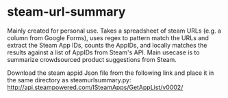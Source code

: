 # steam-url-summary
Mainly created for personal use. Takes a spreadsheet of steam URLs (e.g. a column from Google Forms), uses regex to pattern match the URLs and extract the Steam App IDs, 
counts the AppIDs, and locally matches the results against a list of AppIDs from Steam's API. Main usecase is to summarize crowdsourced product suggestions from Steam.

Download the steam appid Json file from the following link and place it in the same directory as steamurlsummary.py: http://api.steampowered.com/ISteamApps/GetAppList/v0002/
